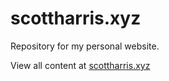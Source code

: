 # scottharris.xyz
Repository for my personal website.

View all content at <a href="https://scottharris.xyz">scottharris.xyz</a>
